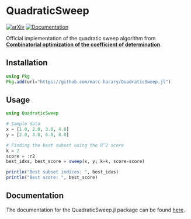 # QuadraticSweep

[![arXiv](https://img.shields.io/badge/arXiv-2410.09316-b31b1b.svg)](https://arxiv.org/abs/2410.09316)
[![Documentation](https://img.shields.io/badge/docs-stable-blue.svg)](https://marc-harary.github.io/QuadraticSweep.jl/)

Official implementation of the quadratic sweep algorithm from [**Combinatorial optimization of the coefficient of determination**](https://arxiv.org/abs/2410.09316).

## Installation
```julia
using Pkg
Pkg.add(url="https://github.com/marc-harary/QuadraticSweep.jl")
```

## Usage
```julia
using QuadraticSweep

# Sample data
x = [1.0, 2.0, 3.0, 4.0]
y = [2.0, 3.0, 6.0, 8.0]

# Finding the best subset using the R^2 score
k = 2
score = :r2
best_idxs, best_score = sweep(x, y; k=k, score=score)

println("Best subset indices: ", best_idxs)
println("Best score: ", best_score)
```

## Documentation
The documentation for the QuadraticSweep.jl package can be found [here](https://marc-harary.github.io/QuadraticSweep.jl/).

